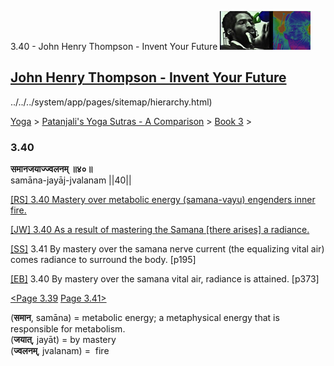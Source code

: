 3.40 - John Henry Thompson - Invent Your Future [![John Henry Thompson - Invent Your Future](../../../_/rsrc/1329567069254/config/customLogo.gif-revision=6.png)](../../../index.html)

[John Henry Thompson - Invent Your Future](../../../index.html)
---------------------------------------------------------------

../../../system/app/pages/sitemap/hierarchy.html)
    

[Yoga](../../../yoga.html)‎ > ‎[Patanjali's Yoga Sutras - A Comparison](../../patanjani.html)‎ > ‎[Book 3](../book-3.html)‎ > ‎

### 3.40

**समानजयाज्ज्वलनम् ॥४०॥**  
samāna-jayāj-jvalanam ||40||  
  
  
[\[RS\] 3.40 Mastery over metabolic energy (samana-vayu) engenders inner fire.](http://www.ashtangayoga.info/philosophy/yoga-sutra-patanjali/chapter-3/item/samana-jayaj-jvalanam-40/)  
  
[\[JW\] 3.40 As a result of mastering the Samana \[there arises\] a radiance.](http://books.google.com/books?id=YzFImjtOxUwC&pg=PA268&ci=178%2C712%2C762%2C57&source=bookclip)  
  
[\[SS\]](http://www.amazon.com/Yoga-Sutras-Patanjali-Commentary-Satchidananda/dp/0932040381) 3.41 By mastery over the samana nerve current (the equalizing vital air) comes radiance to surround the body. \[p195\]  
  
[\[EB\]](http://www.amazon.com/Yoga-Sutras-Patanjali-Translation-Commentary/dp/0865477361/ref=sr_1_1?ie=UTF8&s=books&qid=1250508322&sr=1-1) 3.40 By mastery over the samana vital air, radiance is attained. \[p373\]  
  
  
[<Page 3.39](339-1.html)  [Page 3.41>](341.html)  
  

(**समान**, samāna) = metabolic energy; a metaphysical energy that is responsible for metabolism.  
(**जयात्**, jayāt) = by mastery  
(**ज्वलनम्**, jvalanam) =  fire

